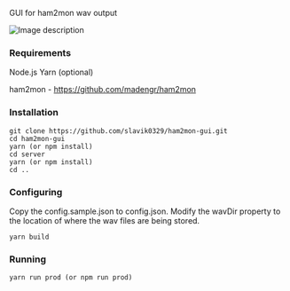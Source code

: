 GUI for ham2mon wav output

![Image description](https://github.com/slavik0329/ham2mon-gui/blob/master/images/ss.png?raw=true)

### Requirements
Node.js
Yarn (optional)

ham2mon - https://github.com/madengr/ham2mon
### Installation

```
git clone https://github.com/slavik0329/ham2mon-gui.git
cd ham2mon-gui
yarn (or npm install)
cd server
yarn (or npm install)
cd ..
```

### Configuring

Copy the config.sample.json to config.json. Modify the wavDir property to the location of where the wav files are being stored.

```
yarn build
```
### Running

```
yarn run prod (or npm run prod)
```
